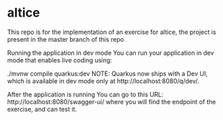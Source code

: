 # altice
This repo is for the implementation of an exercise for altice, the project is present in the master branch of this repo

Running the application in dev mode
You can run your application in dev mode that enables live coding using:

./mvnw compile quarkus:dev
NOTE: Quarkus now ships with a Dev UI, which is available in dev mode only at http://localhost:8080/q/dev/.

After the application is running
You can go to this URL: http://localhost:8080/swagger-ui/ where you will find the endpoint of the exercise, and can test it.


